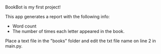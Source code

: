 BookBot is my first project!

This app generates a report with the following info:
- Word count
- The number of times each letter appeared in the book.

Place a text file in the "books" folder and edit the txt file name on line 2 in main.py.